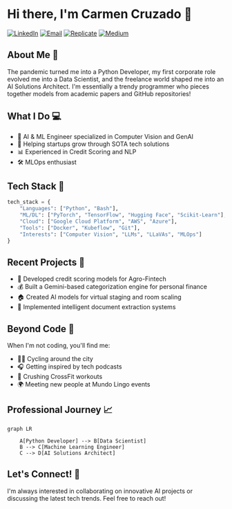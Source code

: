 # Hi there, I'm Carmen Cruzado 👋

[![LinkedIn](https://img.shields.io/badge/LinkedIn-0077B5?style=for-the-badge&logo=linkedin&logoColor=white)](https://www.linkedin.com/in/carmen-cruzado)
[![Email](https://img.shields.io/badge/Gmail-D14836?style=for-the-badge&logo=gmail&logoColor=white)](mailto:carmencruzado97@gmail.com)
[![Replicate](https://img.shields.io/badge/Replicate-000000?style=for-the-badge&logo=replicate&logoColor=white)](https://replicate.com/carcruz97)
[![Medium](https://img.shields.io/badge/Medium-12100E?style=for-the-badge&logo=medium&logoColor=white)](https://medium.com/@carcruz97)

## About Me 🚀

The pandemic turned me into a Python Developer, my first corporate role evolved me into a Data Scientist, and the freelance world shaped me into an AI Solutions Architect. I'm essentially a trendy programmer who pieces together models from academic papers and GitHub repositories!

## What I Do 💻

- 🤖 AI & ML Engineer specialized in Computer Vision and GenAI
- 🌱 Helping startups grow through SOTA tech solutions
- 📊 Experienced in Credit Scoring and NLP
- 🛠️ MLOps enthusiast

## Tech Stack 🔧

```python
tech_stack = {
    "Languages": ["Python", "Bash"],
    "ML/DL": ["PyTorch", "TensorFlow", "Hugging Face", "Scikit-Learn"],
    "Cloud": ["Google Cloud Platform", "AWS", "Azure"],
    "Tools": ["Docker", "Kubeflow", "Git"],
    "Interests": ["Computer Vision", "LLMs", "LLaVAs", "MLOps"]
}
```

## Recent Projects 🎯

- 🌾 Developed credit scoring models for Agro-Fintech
- 💰 Built a Gemini-based categorization engine for personal finance
- 🏠 Created AI models for virtual staging and room scaling
- 📄 Implemented intelligent document extraction systems

## Beyond Code 🌟

When I'm not coding, you'll find me:
- 🚴‍♀️ Cycling around the city
- 🎧 Getting inspired by tech podcasts
- 💪 Crushing CrossFit workouts
- 🌍 Meeting new people at Mundo Lingo events

## Professional Journey 📈

```mermaid
graph LR

    A[Python Developer] --> B[Data Scientist]
    B --> C[Machine Learning Engineer]
    C --> D[AI Solutions Architect]
```

## Let's Connect! 🤝

I'm always interested in collaborating on innovative AI projects or discussing the latest tech trends. Feel free to reach out!
